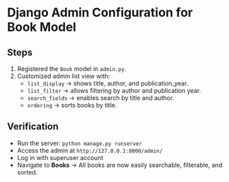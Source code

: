 # Django Admin Configuration for Book Model

## Steps
1. Registered the `Book` model in `admin.py`.
2. Customized admin list view with:
   - `list_display` → shows title, author, and publication_year.
   - `list_filter` → allows filtering by author and publication year.
   - `search_fields` → enables search by title and author.
   - `ordering` → sorts books by title.

## Verification
- Run the server: `python manage.py runserver`
- Access the admin at `http://127.0.0.1:8000/admin/`
- Log in with superuser account
- Navigate to **Books** → All books are now easily searchable, filterable, and sorted.

